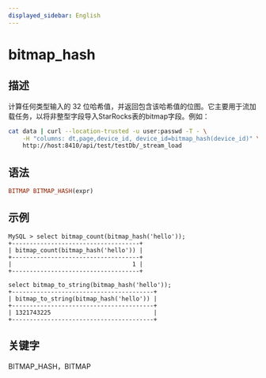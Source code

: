 ```yaml
---
displayed_sidebar: English
---
```


# bitmap_hash

## 描述

计算任何类型输入的 32 位哈希值，并返回包含该哈希值的位图。它主要用于流加载任务，以将非整型字段导入StarRocks表的bitmap字段。例如：

```bash
cat data | curl --location-trusted -u user:passwd -T - \
    -H "columns: dt,page,device_id, device_id=bitmap_hash(device_id)" \
    http://host:8410/api/test/testDb/_stream_load
```

## 语法

```Haskell
BITMAP BITMAP_HASH(expr)
```

## 示例

```Plain
MySQL > select bitmap_count(bitmap_hash('hello'));
+------------------------------------+
| bitmap_count(bitmap_hash('hello')) |
+------------------------------------+
|                                  1 |
+------------------------------------+

select bitmap_to_string(bitmap_hash('hello'));
+----------------------------------------+
| bitmap_to_string(bitmap_hash('hello')) |
+----------------------------------------+
| 1321743225                             |
+----------------------------------------+
```

## 关键字

BITMAP_HASH，BITMAP